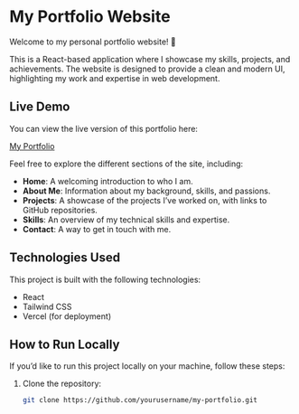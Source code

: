 # My Portfolio Website

Welcome to my personal portfolio website! 🚀

This is a React-based application where I showcase my skills, projects, and achievements. The website is designed to provide a clean and modern UI, highlighting my work and expertise in web development.

## Live Demo

You can view the live version of this portfolio here:

[My Portfolio](https://your-vercel-deployment-link.vercel.app)

Feel free to explore the different sections of the site, including:

- **Home**: A welcoming introduction to who I am.
- **About Me**: Information about my background, skills, and passions.
- **Projects**: A showcase of the projects I’ve worked on, with links to GitHub repositories.
- **Skills**: An overview of my technical skills and expertise.
- **Contact**: A way to get in touch with me.

## Technologies Used

This project is built with the following technologies:

- React
- Tailwind CSS
- Vercel (for deployment)

## How to Run Locally

If you’d like to run this project locally on your machine, follow these steps:

1. Clone the repository:

   ```bash
   git clone https://github.com/yourusername/my-portfolio.git

